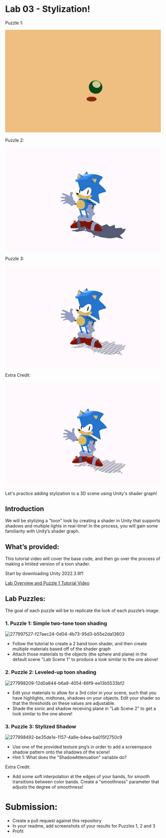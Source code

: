 # Lab 03 - Stylization!



Puzzle 1:

![1.png](imgs\1.png)

Puzzle 2:

![1.png](imgs\2.png)

Puzzle 3:

![1.png](imgs\3.png)

Extra Credit:

![1.png](imgs\4.png)





Let's practice adding stylization to a 3D scene using Unity's shader graph!

## Introduction

We will be stylizing a "toon" look by creating a shader in Unity that supports shadows and multiple lights in real-time! In the process, you will gain some familiarity with Unity’s shader graph.

## What’s provided:

This tutorial video will cover the base code, and then go over the process of making a limited version of a toon shader.

Start by downloading Unity 2022.3.9f1

[Lab Overview and Puzzle 1 Tutorial Video](https://youtu.be/jc5MLgzJong)

## Lab Puzzles:

The goal of each puzzle will be to replicate the look of each puzzle’s image.

### 1. Puzzle 1: Simple two-tone toon shading

<img width="544" alt="277997527-f27aec24-0d04-4b73-95d3-b55e2da13603" src="https://github.com/CIS-566-Fall-2023/lab05-stylization/assets/1758825/c9ae57ba-7a7f-4b03-829c-83fc35740c2f">

* Follow the tutorial to create a 2 band toon shader, and then create multiple materials based off of the shader graph
* Attach those materials to the objects (the sphere and plane) in the default scene "Lab Scene 1" to produce a look similar to the one above!

### 2. Puzzle 2: Leveled-up toon shading

<img width="677" alt="277998209-12d0a844-b6a8-4054-86f9-ee13b5533bf2" src="https://github.com/CIS-566-Fall-2023/lab05-stylization/assets/1758825/6b648f63-7317-40a6-96b7-d2de4405df28">

* Edit your materials to allow for a 3rd color in your scene, such that you have highlights, midtones, shadows on your objects. Edit your shader so that the thresholds on these values are adjustable.
* Shade the sonic and shadow receiving plane in "Lab Scene 2" to get a look similar to the one above!

### 3. Puzzle 3: Stylized Shadow

<img width="436" alt="277998492-be35de1e-1157-4a6e-b4ea-ba015f2750c9" src="https://github.com/CIS-566-Fall-2023/lab05-stylization/assets/1758825/d60cb866-ea00-4f4b-8d53-c85fa1b170f6">

* Use one of the provided texture png’s in order to add a screenspace shadow pattern onto the shadows of the scene!
* Hint 1: What does the "ShadowAttenuation" variable do?

Extra Credit:

* Add some soft interpolation at the edges of your bands, for smooth transitions between color bands. Create a "smoothness" parameter that adjusts the degree of smoothness!

# Submission:

- Create a pull request against this repository
- In your readme, add screenshots of your results for Puzzles 1, 2 and 3
- Profit
